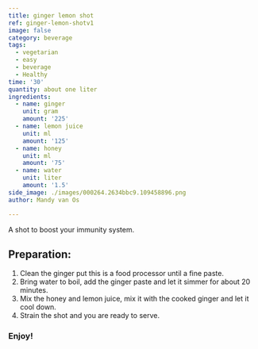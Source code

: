 ```yaml
---
title: ginger lemon shot
ref: ginger-lemon-shotv1
image: false
category: beverage
tags:
  - vegetarian
  - easy
  - beverage
  - Healthy
time: '30'
quantity: about one liter
ingredients:
  - name: ginger
    unit: gram
    amount: '225'
  - name: lemon juice
    unit: ml
    amount: '125'
  - name: honey
    unit: ml
    amount: '75'
  - name: water
    unit: liter
    amount: '1.5'
side_image: ./images/000264.2634bbc9.109458896.png
author: Mandy van Os

---
```


A shot to boost your immunity system.

## Preparation:

1. Clean the ginger put this is a food processor until a fine paste. 
2. Bring water to boil, add the ginger paste and let it simmer for about 20 minutes. 
3. Mix the honey and lemon juice, mix it with the cooked ginger and let it cool down. 
4. Strain the shot and you are ready to serve. 

### Enjoy!
